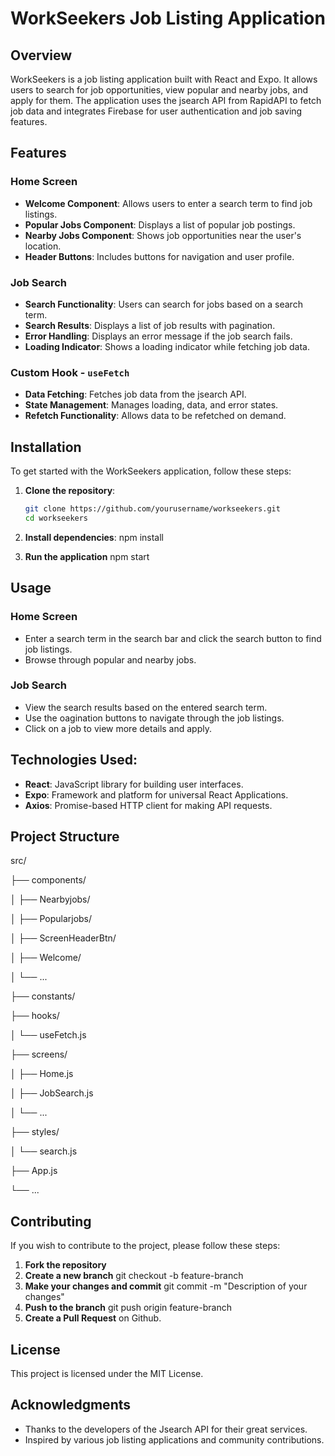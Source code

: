 # WorkSeekers Job Listing Application

## Overview

WorkSeekers is a job listing application built with React and Expo. It allows users to search for job opportunities, view popular and nearby jobs, and apply for them. The application uses the jsearch API from RapidAPI to fetch job data and integrates Firebase for user authentication and job saving features.

## Features

### Home Screen
- **Welcome Component**: Allows users to enter a search term to find job listings.
- **Popular Jobs Component**: Displays a list of popular job postings.
- **Nearby Jobs Component**: Shows job opportunities near the user's location.
- **Header Buttons**: Includes buttons for navigation and user profile.

### Job Search
- **Search Functionality**: Users can search for jobs based on a search term.
- **Search Results**: Displays a list of job results with pagination.
- **Error Handling**: Displays an error message if the job search fails.
- **Loading Indicator**: Shows a loading indicator while fetching job data.

### Custom Hook - `useFetch`
- **Data Fetching**: Fetches job data from the jsearch API.
- **State Management**: Manages loading, data, and error states.
- **Refetch Functionality**: Allows data to be refetched on demand.

## Installation

To get started with the WorkSeekers application, follow these steps:

1. **Clone the repository**:
   ```bash
   git clone https://github.com/yourusername/workseekers.git
   cd workseekers
   
2. **Install dependencies**:
   npm install

3. **Run the application**
   npm start

## Usage

### Home Screen
- Enter a search term in the search bar and click the search button to find job listings.
- Browse through popular and nearby jobs.

### Job Search
- View the search results based on the entered search term.
- Use the oagination buttons to navigate through the job listings.
- Click on a job to view more details and apply.

## Technologies Used:
- **React**: JavaScript library for building user interfaces.
- **Expo**: Framework and platform for universal React Applications.
- **Axios**: Promise-based HTTP client for making API requests.

## Project Structure

src/

├── components/

│   ├── Nearbyjobs/

│   ├── Popularjobs/

│   ├── ScreenHeaderBtn/

│   ├── Welcome/

│   └── ...

├── constants/

├── hooks/

│   └── useFetch.js

├── screens/

│   ├── Home.js

│   ├── JobSearch.js

│   └── ...

├── styles/

│   └── search.js

├── App.js

└── ...

## Contributing
If you wish to contribute to the project, please follow these steps:
1. **Fork the repository**
2. **Create a new branch**
   git checkout -b feature-branch
3. **Make your changes and commit**
   git commit -m "Description of your changes"
4. **Push to the branch**
   git push origin feature-branch
5. **Create a Pull Request** on Github.

## License
This project is licensed under the MIT License.

## Acknowledgments
- Thanks to the developers of the Jsearch API for their great services.
- Inspired by various job listing applications and community contributions.

